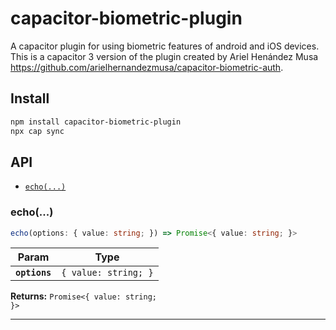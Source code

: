 # capacitor-biometric-plugin

A capacitor plugin for using biometric features of android and iOS devices. This is a capacitor 3 version of the plugin created by Ariel Henández Musa https://github.com/arielhernandezmusa/capacitor-biometric-auth.

## Install

```bash
npm install capacitor-biometric-plugin
npx cap sync
```

## API

<docgen-index>

* [`echo(...)`](#echo)

</docgen-index>

<docgen-api>
<!--Update the source file JSDoc comments and rerun docgen to update the docs below-->

### echo(...)

```typescript
echo(options: { value: string; }) => Promise<{ value: string; }>
```

| Param         | Type                            |
| ------------- | ------------------------------- |
| **`options`** | <code>{ value: string; }</code> |

**Returns:** <code>Promise&lt;{ value: string; }&gt;</code>

--------------------

</docgen-api>
